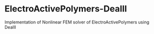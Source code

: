 # ElectroActivePolymers-DealII
Implementation of Nonlinear FEM solver of ElectroActivePolymers using DealII
